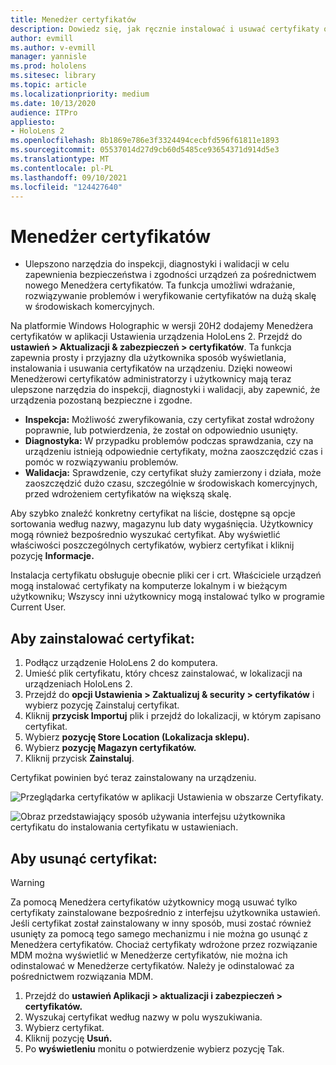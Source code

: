 ```yaml
---
title: Menedżer certyfikatów
description: Dowiedz się, jak ręcznie instalować i usuwać certyfikaty oraz zarządzać nimi na urządzeniach z rzeczywistością mieszaną HoloLens 2.
author: evmill
ms.author: v-evmill
manager: yannisle
ms.prod: hololens
ms.sitesec: library
ms.topic: article
ms.localizationpriority: medium
ms.date: 10/13/2020
audience: ITPro
appliesto:
- HoloLens 2
ms.openlocfilehash: 8b1869e786e3f3324494cecbfd596f61811e1893
ms.sourcegitcommit: 05537014d27d9cb60d5485ce93654371d914d5e3
ms.translationtype: MT
ms.contentlocale: pl-PL
ms.lasthandoff: 09/10/2021
ms.locfileid: "124427640"
---
```

# <a name="certificate-manager"></a>Menedżer certyfikatów

- Ulepszono narzędzia do inspekcji, diagnostyki i walidacji w celu zapewnienia bezpieczeństwa i zgodności urządzeń za pośrednictwem nowego Menedżera certyfikatów. Ta funkcja umożliwi wdrażanie, rozwiązywanie problemów i weryfikowanie certyfikatów na dużą skalę w środowiskach komercyjnych.

Na platformie Windows Holographic w wersji 20H2 dodajemy Menedżera certyfikatów w aplikacji Ustawienia urządzenia HoloLens 2. Przejdź do **ustawień > Aktualizacji & zabezpieczeń > certyfikatów**. Ta funkcja zapewnia prosty i przyjazny dla użytkownika sposób wyświetlania, instalowania i usuwania certyfikatów na urządzeniu. Dzięki noweowi Menedżerowi certyfikatów administratorzy i użytkownicy mają teraz ulepszone narzędzia do inspekcji, diagnostyki i walidacji, aby zapewnić, że urządzenia pozostaną bezpieczne i zgodne. 

-   **Inspekcja:** Możliwość zweryfikowania, czy certyfikat został wdrożony poprawnie, lub potwierdzenia, że został on odpowiednio usunięty. 
-   **Diagnostyka:** W przypadku problemów podczas sprawdzania, czy na urządzeniu istnieją odpowiednie certyfikaty, można zaoszczędzić czas i pomóc w rozwiązywaniu problemów. 
-   **Walidacja:** Sprawdzenie, czy certyfikat służy zamierzony i działa, może zaoszczędzić dużo czasu, szczególnie w środowiskach komercyjnych, przed wdrożeniem certyfikatów na większą skalę.

Aby szybko znaleźć konkretny certyfikat na liście, dostępne są opcje sortowania według nazwy, magazynu lub daty wygaśnięcia. Użytkownicy mogą również bezpośrednio wyszukać certyfikat. Aby wyświetlić właściwości poszczególnych certyfikatów, wybierz certyfikat i kliknij pozycję **Informacje.** 

Instalacja certyfikatu obsługuje obecnie pliki cer i crt. Właściciele urządzeń mogą instalować certyfikaty na komputerze lokalnym i w bieżącym użytkowniku;  Wszyscy inni użytkownicy mogą instalować tylko w programie Current User.

## <a name="to-install-a-certificate"></a>Aby zainstalować certyfikat: 

1.  Podłącz urządzenie HoloLens 2 do komputera.
1.  Umieść plik certyfikatu, który chcesz zainstalować, w lokalizacji na urządzeniach HoloLens 2.
1.  Przejdź do **opcji Ustawienia > Zaktualizuj & security > certyfikatów** i wybierz pozycję Zainstaluj certyfikat.
1.  Kliknij **przycisk Importuj** plik i przejdź do lokalizacji, w którym zapisano certyfikat.
1.  Wybierz **pozycję Store Location (Lokalizacja sklepu).**
1.  Wybierz **pozycję Magazyn certyfikatów.**
1.  Kliknij przycisk **Zainstaluj**.

Certyfikat powinien być teraz zainstalowany na urządzeniu.

![Przeglądarka certyfikatów w aplikacji Ustawienia w obszarze Certyfikaty.](images/certificate-viewer-device.jpg)

![Obraz przedstawiający sposób używania interfejsu użytkownika certyfikatu do instalowania certyfikatu w ustawieniach.](images/certificate-device-install.jpg)

## <a name="to-remove-a-certificate"></a>Aby usunąć certyfikat:

> [!WARNING]
> Za pomocą Menedżera certyfikatów użytkownicy mogą usuwać tylko certyfikaty zainstalowane bezpośrednio z interfejsu użytkownika ustawień. Jeśli certyfikat został zainstalowany w inny sposób, musi zostać również usunięty za pomocą tego samego mechanizmu i nie można go usunąć z Menedżera certyfikatów. Chociaż certyfikaty wdrożone przez rozwiązanie MDM można wyświetlić w Menedżerze certyfikatów, nie można ich odinstalować w Menedżerze certyfikatów. Należy je odinstalować za pośrednictwem rozwiązania MDM.

1. Przejdź do **ustawień Aplikacji > aktualizacji i zabezpieczeń > certyfikatów.**
1. Wyszukaj certyfikat według nazwy w polu wyszukiwania.
1. Wybierz certyfikat.
1. Kliknij pozycję **Usuń.**
1. Po **wyświetleniu** monitu o potwierdzenie wybierz pozycję Tak.

